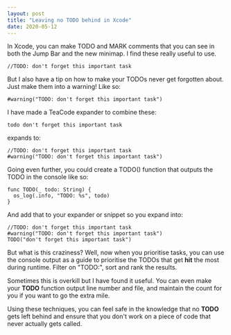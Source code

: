 ```yaml
---
layout: post
title: "Leaving no TODO behind in Xcode"
date: 2020-05-12
---
```


In Xcode, you can make TODO and MARK comments that you can see in both the Jump Bar and the new minimap.
I find these really useful to use.

    //TODO: don't forget this important task

But I also have a tip on how to make your TODOs never get forgotten about. Just make them into a warning! Like so:

	#warning("TODO: don't forget this important task")

I have made a TeaCode expander to combine these:

    todo don't forget this important task

expands to:

    //TODO: don't forget this important task
    #warning("TODO: don't forget this important task")

Going even further, you could create a TODO() function that outputs the TODO in the console like so:

	func TODO(_ todo: String) {
      os_log(.info, "TODO: %s", todo)
	}

And add that to your expander or snippet so you expand into:

	//TODO: don't forget this important task
	#warning("TODO: don't forget this important task")
	TODO("don't forget this important task")

But what is this craziness? Well, now when you prioritise tasks, you can use the console output as a guide to prioritise the TODOs that get **hit** the most during runtime. Filter on "TODO:", sort and rank the results.

Sometimes this is overkill but I have found it useful. You can even make your **TODO** function output line number and file, and maintain the count for you if you want to go the extra mile.

Using these techniques, you can feel safe in the knowledge that no **TODO** gets left behind and ensure that you don't work on a piece of code that never actually gets called.
